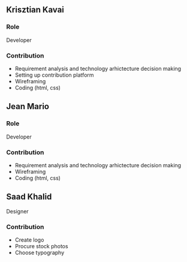 ## Krisztian Kavai
### Role
Developer
### Contribution
- Requirement analysis and technology arhictecture decision making
- Setting up contribution platform
- Wireframing
- Coding (html, css)
## Jean Mario
### Role
Developer
### Contribution
- Requirement analysis and technology arhictecture decision making
- Wireframing
- Coding (html, css)
## Saad Khalid
Designer
### Contribution
- Create logo
- Procure stock photos
- Choose typography 
